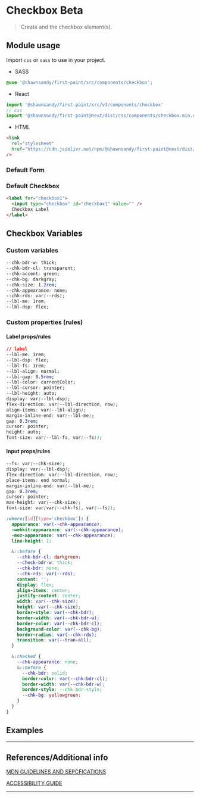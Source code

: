 # Checkbox <span role="note" style="--note: var(--beta)">Beta</span>

> Create and the checkbox element(s).

## Module usage

Import `css` or `sass` to use in your project.

- SASS

```scss
@use '@shawnsandy/first-paint/src/components/checkbox';
```

- React

```jsx
import '@shawnsandy/first-paint/src/v3/components/checkbox'
// css
import '@shawnsandy/first-paint@next/dist/css/components/checkbox.min.css'
```

- HTML

```html
<link
  rel="stylesheet"
  href="https://cdn.jsdelivr.net/npm/@shawnsandy/first-paint@next/dist/css/components/checkbox.min.css"
/>
```

### Default Form

### Default Checkbox

```html preview
<label for="checkbox1">
  <input type="checkbox" id="checkbox1" value="" />
  Checkbox Label
</label>
```

## Checkbox Variables

### Custom variables

```css
--chk-bdr-w: thick;
--chk-bdr-cl: transparent;
--chk-accent: green;
--chk-bg: darkgray;
--chk-size: 1.2rem;
--chk-appearance: none;
--chk-rds: var(--rds);
--lbl-me: 1rem;
--lbl-dsp: flex;
```

### Custom properties (rules)

#### Label props/rules

```css
// label
--lbl-me: 1rem;
--lbl-dsp: flex;
--lbl-fs: 1rem;
--lbl-align: normal;
--lbl-gap: 0.5rem;
--lbl-color: currentColor;
--lbl-cursor: pointer;
--lbl-height: auto;
display: var(--lbl-dsp);
flex-direction: var(--lbl-direction, row);
align-items: var(--lbl-align);
margin-inline-end: var(--lbl-me);
gap: 0.3rem;
cursor: pointer;
height: auto;
font-size: var(--lbl-fs, var(--fs));
```

#### Input props/rules

```css
--fs: var(--chk-size);
display: var(--lbl-dsp);
flex-direction: var(--lbl-direction, row);
place-items: end normal;
margin-inline-end: var(--lbl-me);
gap: 0.3rem;
cursor: pointer;
max-height: var(--chk-size);
font-size: var(var(--chk-fs), var(--fs));

:where([id][type='checkbox']) {
  appearance: var(--chk-appearance);
  -webkit-appearance: var(--chk-appearance);
  -moz-appearance: var(--chk-appearance);
  line-height: 1;

  &::before {
    --chk-bdr-cl: darkgreen;
    --check-bdr-w: thick;
    --chk-bdr: none;
    --chk-rds: var(--rds);
    content: '';
    display: flex;
    align-items: center;
    justify-content: center;
    width: var(--chk-size);
    height: var(--chk-size);
    border-style: var(--chk-bdr);
    border-width: var(--chk-bdr-w);
    border-color: var(--chk-bdr-cl);
    background-color: var(--chk-bg);
    border-radius: var(--chk-rds);
    transition: var(--tran-all);
  }

  &:checked {
    --chk-appearance: none;
    &::before {
      --chk-bdr: solid;
      border-color: var(--chk-bdr-cl);
      border-width: var(--chk-bdr-w);
      border-style: --chk-bdr-style;
      --chk-bg: yellowgreen;
    }
  }
}
```

## Examples

---

## References/Additional info

[MDN GUIDELINES AND SEPCFICATIONS](https://developer.mozilla.org/en-US/docs/Web/HTML/Element/input/checkbox ':target="_blank"')

[ACCESSIBILITY GUIDE](https://webaim.org/techniques/forms/advanced ':target="_blank"')

---
